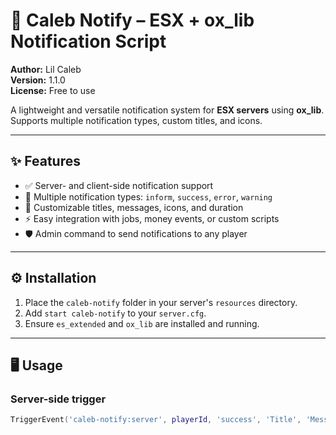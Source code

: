# 📢 Caleb Notify – ESX + ox_lib Notification Script

**Author:** Lil Caleb  
**Version:** 1.1.0  
**License:** Free to use  

A lightweight and versatile notification system for **ESX servers** using **ox_lib**. Supports multiple notification types, custom titles, and icons.

---

## ✨ Features
- ✅ Server- and client-side notification support  
- 🔹 Multiple notification types: `inform`, `success`, `error`, `warning`  
- 📝 Customizable titles, messages, icons, and duration  
- ⚡ Easy integration with jobs, money events, or custom scripts  
- 🛡️ Admin command to send notifications to any player  

---

## ⚙️ Installation
1. Place the `caleb-notify` folder in your server's `resources` directory.  
2. Add `start caleb-notify` to your `server.cfg`.  
3. Ensure `es_extended` and `ox_lib` are installed and running.  

---

## 🖥️ Usage

### Server-side trigger
```lua
TriggerEvent('caleb-notify:server', playerId, 'success', 'Title', 'Message')